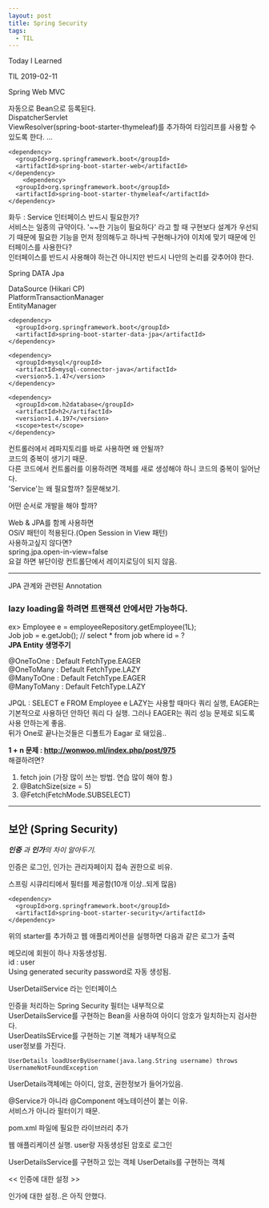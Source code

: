```yaml
---
layout: post 
title: Spring Security
tags:
  - TIL
---
```


Today I Learned

TIL 2019-02-11

Spring Web MVC

자동으로 Bean으로 등록된다.  
DispatcherServlet  
ViewResolver(spring-boot-starter-thymeleaf)를 추가하여 타임리프를 사용할 수 있도록 한다.
...

```
<dependency>
  <groupId>org.springframework.boot</groupId>
  <artifactId>spring-boot-starter-web</artifactId>
</dependency>
    <dependency>
  <groupId>org.springframework.boot</groupId>
  <artifactId>spring-boot-starter-thymeleaf</artifactId>
</dependency>

```

화두 : Service 인터페이스 반드시 필요한가?  
서비스는 일종의 규약이다. '~~한 기능이 필요하다' 라고 할 때   구현보다 설계가 우선되기 때문에 필요한 기능을 먼저 정의해두고   하나씩 구현해나가야 이치에 맞기 때문에 인터페이스를 사용한다?  
인터페이스를 반드시 사용해야 하는건 아니지만 반드시 나만의   논리를 갖추어야 한다.

Spring DATA Jpa

DataSource (Hikari CP)   
PlatformTransactionManager  
EntityManager  

```
<dependency>
  <groupId>org.springframework.boot</groupId>
  <artifactId>spring-boot-starter-data-jpa</artifactId>
</dependency>

<dependency>
  <groupId>mysql</groupId>
  <artifactId>mysql-connector-java</artifactId>
  <version>5.1.47</version>
</dependency>

<dependency>
  <groupId>com.h2database</groupId>
  <artifactId>h2</artifactId>
  <version>1.4.197</version>
  <scope>test</scope>
</dependency>
```


컨트롤러에서 레파지토리를 바로 사용하면 왜 안될까?  
코드의 중복이 생기기 때문.  
다른 코드에서 컨트롤러를 이용하려면 객체를 새로 생성해야 하니 코드의 중복이 일어난다.  
'Service'는 왜 필요할까? 질문해보기.  

어떤 순서로 개발을 해야 할까?  

Web & JPA를 함께 사용하면  
OSiV 패턴이 적용된다.(Open Session in View 패턴)  
사용하고싶지 않다면?  
spring.jpa.open-in-view=false  
요걸 하면 뷰단이랑 컨트롤단에서 레이지로딩이 되지 않음.  

--- 

JPA 관계와 관련된 Annotation

### lazy loading을 하려면 트랜잭션 안에서만 가능하다.
ex> Employee e = employeeRepository.getEmployee(1L);  
Job job = e.getJob(); // select * from job where id = ?  
**JPA Entity 생명주기**

@OneToOne  : Default FetchType.EAGER  
@OneToMany  : Default FetchType.LAZY  
@ManyToOne : Default FetchType.EAGER  
@ManyToMany : Default FetchType.LAZY  

JPQL : SELECT e FROM Employee e
LAZY는 사용할 때마다 쿼리 실행, EAGER는 기본적으로 사용하던 안하던 쿼리 다 실행. 그러나 EAGER는 쿼리 성능 문제로 되도록 사용 안하는게 좋음.  
뒤가 One로 끝나는것들은 디폴트가 Eagar 로 돼있음..

**1 + n 문제 : http://wonwoo.ml/index.php/post/975**  
해결하려면?  
1) fetch join (가장 많이 쓰는 방법. 연습 많이 해야 함.)
2) @BatchSize(size = 5)
3) @Fetch(FetchMode.SUBSELECT)

---

## 보안 (Spring Security)
***인증** 과 **인가**의 차이 알아두기.*

인증은 로그인, 인가는 관리자페이지 접속 권한으로 비유.  

스프링 시큐리티에서 필터를 제공함(10개 이상..되게 많음)  
```
<dependency>
  <groupId>org.springframework.boot</groupId>
  <artifactId>spring-boot-starter-security</artifactId>
</dependency>
```

위의 starter를 추가하고 웹 애플리케이션을 실행하면 다음과 같은 로그가 출력

메모리에 회원이 하나 자동생성됨.  
id : user  
Using generated security password로 자동 생성됨.  

UserDetailService 라는 인터페이스  

인증을 처리하는 Spring Security 필터는 내부적으로  
UserDetailsService를 구현하는 Bean을 사용하여 아이디  암호가 일치하는지 검사한다.  
UserDeatilsSErvice를 구현하는 기본 객체가 내부적으로  
user정보를 가진다.  
```
UserDetails loadUserByUsername(java.lang.String username) throws UsernameNotFoundException
```

UserDetails객체에는 아이디, 암호, 권한정보가 들어가있음.  


@Service가 아니라 @Component 애노테이션이 붙는 이유.  
서비스가 아니라 필터이기 때문.  

pom.xml 파일에 필요한 라이브러리 추가  

웹 애플리케이션 실행. user랑 자동생성된 암호로 로그인

 UserDetailsService를 구현하고 있는 객체
 UserDetails를 구현하는 객체

 << 인증에 대한 설정 >>

 인가에 대한 설정..은 아직 안했다.
